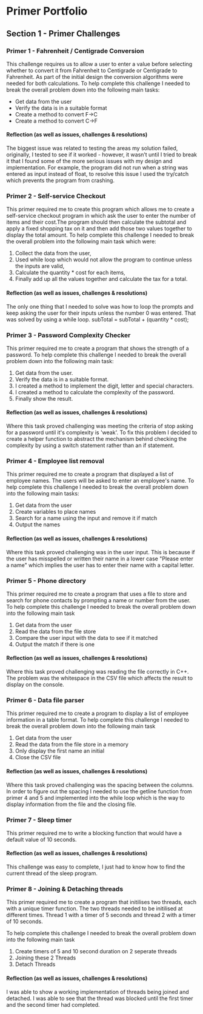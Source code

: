 # Primer Portfolio
## Section 1 - Primer Challenges
### Primer 1 - Fahrenheit / Centigrade Conversion
This challenge requires us to allow a user to enter a value before selecting whether to convert it from Fahrenheit to Centigrade or Centigrade to Fahrenheit.  As part of the initial design the conversion algorithms were needed for both calculations.
To help complete this challenge I needed to break the overall problem down into the following main tasks:
* Get data from the user
* Verify the data is in a suitable format
* Create a method to convert F->C
* Create a method to convert C->F
#### Reflection (as well as issues, challenges & resolutions)
 
The biggest issue was related to testing the areas my solution failed, originally, I tested to see if it worked - however, it wasn’t until I tried to break it that I found some of the more serious issues with my design and implementation.  For example, the program did not run when a string was entered as input instead of float, to resolve this issue I used the try/catch which prevents the program from crashing.
### Primer 2 - Self-service Checkout
This primer required me to create this program which allows me to create a self-service checkout program in which ask the user to enter the number of items and their cost.The program should then calculate the subtotal and apply a fixed shopping tax on it and then add those two values together to display the total amount.
To help complete this challenge I needed to break the overall problem into the following main task which were:
1. Collect the data from the user,
2. Used while loop which would not allow the program to continue unless the inputs are valid,
3. Calculate the quantity * cost for each items,
4. Finally add up all the values together and calculate the tax for a total.
#### Reflection (as well as issues, challenges & resolutions)
The only one thing that I needed to solve was how to loop the prompts and keep asking the user for their inputs unless the number 0 was entered.
That was solved by using a while loop.
subTotal = subTotal + (quantity * cost);
### Primer 3 - Password Complexity Checker
This primer required me to create a program that shows the strength of a password.
To help complete this challenge I needed to break the overall problem down into the following main task:
1. Get data from the user.
2. Verify the data is in a suitable format.
3. I created a method to implement the digit, letter and special characters.
4. I created a method to calculate the complexity of the password.
5. Finally show the result.
#### Reflection (as well as issues, challenges & resolutions)
Where this task proved challenging was meeting the criteria of stop asking for a password until it's complexity is 'weak'. To fix  this problem I decided to create a helper function to abstract the mechanism behind checking the complexity by using a switch statement rather than an if statement.
### Primer 4 - Employee list removal
This primer required me to create a program that displayed a list of employee names. The users will be asked to enter an employee's name.
To help complete this challenge I needed to break the overall problem down into the following main tasks:
1. Get data from the user
2. Create variables to place names
3. Search for a name using the input and remove it if match
4. Output the names
#### Reflection (as well as issues, challenges & resolutions)
Where this task proved challenging was in the user input. This is because if the user has misspelled or written their name in a lower case "Please enter a name" which implies the user has to enter their name with a capital letter.
### Primer 5 - Phone directory
This primer required me to create a program that uses a file to store and search for phone contacts by prompting a name or number from the user.
To help complete this challenge I needed to break the overall problem down into the following main task
1. Get data from the user
2. Read the data from the file store
3. Compare the user input with the data to see if it matched
4. Output the match if there is one
#### Reflection (as well as issues, challenges & resolutions)
Where this task proved challenging was reading the file correctly in C++.
The problem was the whitespace in the CSV file which affects the result to display on the console.
### Primer 6 - Data file parser
This primer required me to create a program to display a list of employee information in a table format.
To help complete this challenge I needed to break the overall problem down into the following main task
1. Get data from the user
2. Read the data from the file store in a memory
3. Only display the first name an initial
4. Close the CSV file
#### Reflection (as well as issues, challenges & resolutions)
Where this task proved challenging was the spacing between the columns.
In order to figure out the spacing I needed to use the getline function from primer 4 and 5 and implemented into the while loop which is the way to display information from the file and the closing file.

### Primer 7 - Sleep timer
This primer required me to write a blocking function that would have a default value of 10 seconds.

#### Reflection (as well as issues, challenges & resolutions)
This challenge was easy to complete, I just had to know how to find the current thread of the sleep program.

### Primer 8 - Joining & Detaching threads
This primer required me to create a program that initilises two threads, each with a unique timer function.
The two threads needed to be initilised at different times.
Thread 1 with a timer of 5 seconds and thread 2 with a timer of 10 seconds.

To help complete this challenge I needed to break the overall problem down into the following main task

1. Create timers of 5 and 10 second duration on 2 seperate threads
2. Joining these 2 Threads
3. Detach Threads

#### Reflection (as well as issues, challenges & resolutions)
I was able to show a working implementation of threads being joined and detached. I was able to see that the thread was blocked until the first timer and the second timer had completed.

